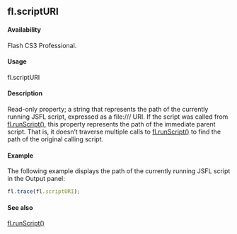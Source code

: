 ## fl.scriptURI

#### Availability

Flash CS3 Professional.

#### Usage

fl.scriptURI

#### Description

Read-only property; a string that represents the path of the currently running JSFL script, expressed as a file:/// URI. If the script was called from [fl.runScript()](../flash_object_(fl)/fl62.md), this property represents the path of the immediate parent script. That is, it doesn’t traverse multiple calls to [fl.runScript()](../flash_object_(fl)/fl62.md) to find the path of the original calling script.

#### Example

The following example displays the path of the currently running JSFL script in the Output panel:
```javascript
fl.trace(fl.scriptURI);
```
#### See also

[fl.runScript()](../flash_object_(fl)/fl62.md)
